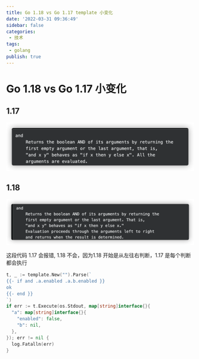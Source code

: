 ```yaml
---
title: Go 1.18 vs Go 1.17 template 小变化
date: '2022-03-31 09:36:49'
sidebar: false
categories:
 - 技术
tags:
 - golang
publish: true
---
```


# Go 1.18 vs Go 1.17 小变化



## 1.17

![image-20220331012959359](../images/image-20220331012959359.png)

## 1.18

![image-20220331013024529](../images/image-20220331013024529.png)



这段代码 1.17 会报错, 1.18 不会，因为1.18 开始是从左往右判断，1.17 是每个判断都会执行

```go
t, _ := template.New("").Parse(`
{{- if and .a.enabled .a.b.enabled }}
ok
{{- end }}
`)
if err := t.Execute(os.Stdout, map[string]interface{}{
  "a": map[string]interface{}{
    "enabled": false,
    "b": nil,
  },
}); err != nil {
  log.Fatalln(err)
}

```



